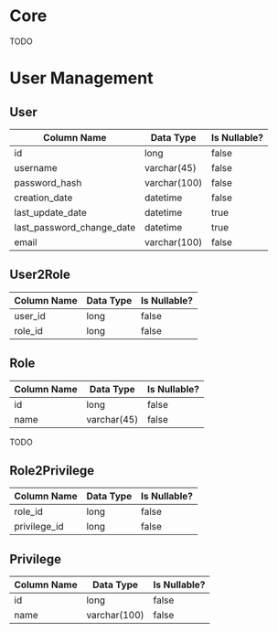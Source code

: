 # Core
TODO

# User Management

## User
| Column Name               | Data Type    | Is Nullable? |
| ----                      | ----         | ----         |
| id                        | long         | false        |
| username                  | varchar(45)  | false        |
| password_hash             | varchar(100) | false        |
| creation_date             | datetime     | false        |
| last_update_date          | datetime     | true         |
| last_password_change_date | datetime     | true         |
| email                     | varchar(100) | false        |

## User2Role
| Column Name | Data Type | Is Nullable? |
| ----        | ----      | ----         |
| user_id     | long      | false        |
| role_id     | long      | false        |

## Role
| Column Name | Data Type   | Is Nullable? |
| ----        | ----        | ----         |
| id          | long        | false        |
| name        | varchar(45) | false        |
TODO

## Role2Privilege
| Column Name  | Data Type | Is Nullable? |
| ----         | ----      | ----         |
| role_id      | long      | false        |
| privilege_id | long      | false        |

## Privilege
| Column Name | Data Type    | Is Nullable? |
| ----        | ----         | ----         |
| id          | long         | false        |
| name        | varchar(100) | false        |

